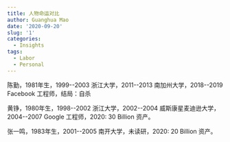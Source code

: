 ```yaml
---
title: 人物命运对比
author: Guanghua Mao
date: '2020-09-20'
slug: '1'
categories:
  - Insights
tags:
  - Labor
  - Personal
---
```


陈勤，1981年生，1999--2003 浙江大学，2011--2013 南加州大学，2018--2019 Facebook 工程师，结局：自杀

黄铮，1980年生，1998--2002 浙江大学，2002--2004 威斯康星麦迪逊大学，2004--2007 Google 工程师，2020: 30 Billion 资产。

张一鸣，1983年生，2001--2005 南开大学，未读研，2020: 20 Billion 资产。

